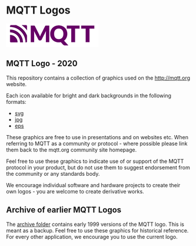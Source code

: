 MQTT Logos
==========

<img src="mqtt-logo-250.png" width="250" alt="New MQTT logo"/>

## MQTT Logo - 2020 

This repository contains a collection of graphics used on the http://mqtt.org website.

Each icon available for bright and dark backgrounds in the following formats:

* [svg](/svg)
* [jpg](/jpg)
* [eps](/eps)

These graphics are free to use in presentations and on websites etc. When referring to MQTT 
as a community or protocol - where possible please link them back to the mqtt.org community 
site homepage.

Feel free to use these graphics to indicate use of or support of the MQTT protocol in your 
product, but do not use them to suggest endorsement from the community or any standards body.

We encourage individual software and hardware projects to create their own logos - you are 
welcome to create derivative works.

## Archive of earlier MQTT Logos

The [archive folder](/archive) contains early 1999 versions of the MQTT logo. This is meant as a backup. Feel free to use these graphics for historical reference. For every other application, we encourage you to use the current logo.
